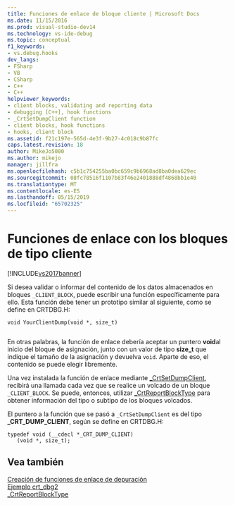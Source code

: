 ```yaml
---
title: Funciones de enlace de bloque cliente | Microsoft Docs
ms.date: 11/15/2016
ms.prod: visual-studio-dev14
ms.technology: vs-ide-debug
ms.topic: conceptual
f1_keywords:
- vs.debug.hooks
dev_langs:
- FSharp
- VB
- CSharp
- C++
- C++
helpviewer_keywords:
- client blocks, validating and reporting data
- debugging [C++], hook functions
- _CrtSetDumpClient function
- client blocks, hook functions
- hooks, client block
ms.assetid: f21c197e-565d-4e3f-9b27-4c018c9b87fc
caps.latest.revision: 18
author: MikeJo5000
ms.author: mikejo
manager: jillfra
ms.openlocfilehash: c5b1c754255ba0bc659c9b6968ad8ba0dea629ec
ms.sourcegitcommit: 08fc78516f1107b83f46e2401888df4868bb1e40
ms.translationtype: MT
ms.contentlocale: es-ES
ms.lasthandoff: 05/15/2019
ms.locfileid: "65702325"
---
```

# <a name="client-block-hook-functions"></a>Funciones de enlace con los bloques de tipo cliente
[!INCLUDE[vs2017banner](../includes/vs2017banner.md)]

Si desea validar o informar del contenido de los datos almacenados en bloques `_CLIENT_BLOCK`, puede escribir una función específicamente para ello. Esta función debe tener un prototipo similar al siguiente, como se define en CRTDBG.H:  
  
```  
void YourClientDump(void *, size_t)  
  
```  
  
 En otras palabras, la función de enlace debería aceptar un puntero **void**al inicio del bloque de asignación, junto con un valor de tipo **size_t** que indique el tamaño de la asignación y devuelva `void`. Aparte de eso, el contenido se puede elegir libremente.  
  
 Una vez instalada la función de enlace mediante [_CrtSetDumpClient](https://msdn.microsoft.com/library/f3dd06d0-c331-4a12-b68d-25378d112033), recibirá una llamada cada vez que se realice un volcado de un bloque `_CLIENT_BLOCK`. Se puede, entonces, utilizar [_CrtReportBlockType](https://msdn.microsoft.com/library/0f4b9da7-bebb-4956-9541-b2581640ec6b) para obtener información del tipo o subtipo de los bloques volcados.  
  
 El puntero a la función que se pasó a `_CrtSetDumpClient` es del tipo **_CRT_DUMP_CLIENT**, según se define en CRTDBG.H:  
  
```  
typedef void (__cdecl *_CRT_DUMP_CLIENT)  
   (void *, size_t);  
```  
  
## <a name="see-also"></a>Vea también  
 [Creación de funciones de enlace de depuración](../debugger/debug-hook-function-writing.md)   
 [Ejemplo crt_dbg2](https://msdn.microsoft.com/21e1346a-6a17-4f57-b275-c76813089167)   
 [_CrtReportBlockType](https://msdn.microsoft.com/library/0f4b9da7-bebb-4956-9541-b2581640ec6b)

